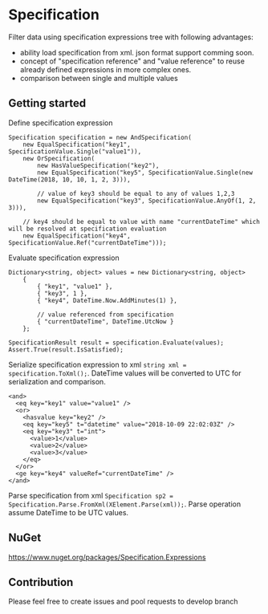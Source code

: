 # Specification
Filter data using specification expressions tree with following advantages:
- ability load specification from xml. json format support comming soon.
- concept of "specification reference" and "value reference" to reuse already defined expressions in more complex ones.
- comparison between single and multiple values

## Getting started
Define specification expression
```
Specification specification = new AndSpecification(
    new EqualSpecification("key1", SpecificationValue.Single("value1")),
    new OrSpecification(
        new HasValueSpecification("key2"),
		new EqualSpecification("key5", SpecificationValue.Single(new DateTime(2018, 10, 10, 1, 2, 3))),

        // value of key3 should be equal to any of values 1,2,3
        new EqualSpecification("key3", SpecificationValue.AnyOf(1, 2, 3))),

    // key4 should be equal to value with name "currentDateTime" which will be resolved at specification evaluation
    new EqualSpecification("key4", SpecificationValue.Ref("currentDateTime")));
```
Evaluate specification expression
```
Dictionary<string, object> values = new Dictionary<string, object>
    {
        { "key1", "value1" },
        { "key3", 1 },
        { "key4", DateTime.Now.AddMinutes(1) },
    
        // value referenced from specification
        { "currentDateTime", DateTime.UtcNow }                                                        
    };
    
SpecificationResult result = specification.Evaluate(values);
Assert.True(result.IsSatisfied);
```
Serialize specification expression to xml `string xml = specification.ToXml();`. DateTime values will be converted to UTC for serialization and comparison.
```
<and>
  <eq key="key1" value="value1" />
  <or>
    <hasvalue key="key2" />
	<eq key="key5" t="datetime" value="2018-10-09 22:02:03Z" />
    <eq key="key3" t="int">
      <value>1</value>
      <value>2</value>
      <value>3</value>
    </eq>
  </or>
  <ge key="key4" valueRef="currentDateTime" />
</and>
```
Parse specification from xml `Specification sp2 = Specification.Parse.FromXml(XElement.Parse(xml));`. Parse operation assume DateTime to be UTC values.

## NuGet
https://www.nuget.org/packages/Specification.Expressions

## Contribution
Please feel free to create issues and pool requests to develop branch